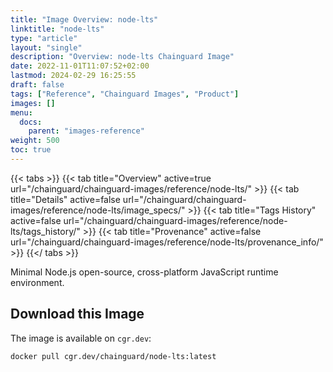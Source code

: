 ```yaml
---
title: "Image Overview: node-lts"
linktitle: "node-lts"
type: "article"
layout: "single"
description: "Overview: node-lts Chainguard Image"
date: 2022-11-01T11:07:52+02:00
lastmod: 2024-02-29 16:25:55
draft: false
tags: ["Reference", "Chainguard Images", "Product"]
images: []
menu: 
  docs: 
    parent: "images-reference"
weight: 500
toc: true
---
```


{{< tabs >}}
{{< tab title="Overview" active=true url="/chainguard/chainguard-images/reference/node-lts/" >}}
{{< tab title="Details" active=false url="/chainguard/chainguard-images/reference/node-lts/image_specs/" >}}
{{< tab title="Tags History" active=false url="/chainguard/chainguard-images/reference/node-lts/tags_history/" >}}
{{< tab title="Provenance" active=false url="/chainguard/chainguard-images/reference/node-lts/provenance_info/" >}}
{{</ tabs >}}



<!--overview:start-->
Minimal Node.js open-source, cross-platform JavaScript runtime environment.
<!--overview:end-->

<!--getting:start-->
## Download this Image
The image is available on `cgr.dev`:

```
docker pull cgr.dev/chainguard/node-lts:latest
```
<!--getting:end-->

<!--body:start-->
<!--body:end-->

